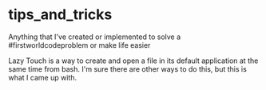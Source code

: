 tips_and_tricks
===============

Anything that I've created or implemented to solve a #firstworldcodeproblem or make life easier

Lazy Touch is a way to create and open a file in its default application at the same time from bash.  I'm sure there are other ways to do this, but this is what I came up with.
